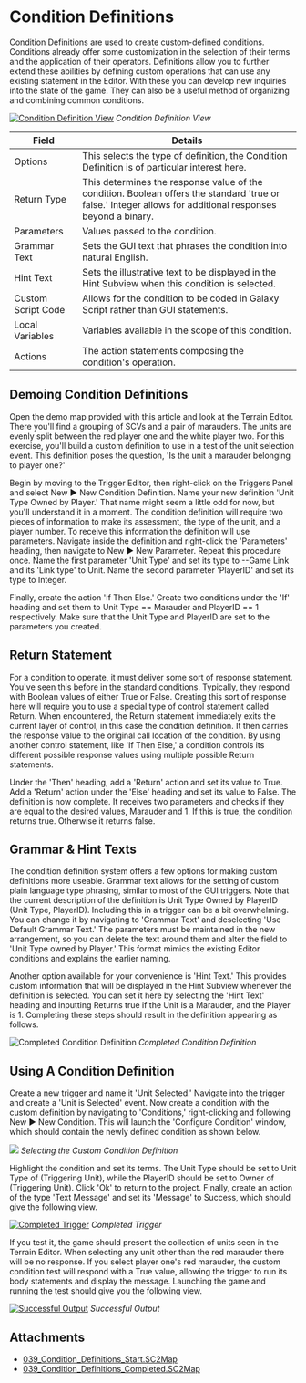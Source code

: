 # Condition Definitions

Condition Definitions are used to create custom-defined conditions. Conditions already offer some customization in the selection of their terms and the application of their operators. Definitions allow you to further extend these abilities by defining custom operations that can use any existing statement in the Editor. With these you can develop new inquiries into the state of the game. They can also be a useful method of organizing and combining common conditions.

[![Condition Definition View](./resources/039_Condition_Definitions1.png)](./resources/039_Condition_Definitions1.png)
*Condition Definition View*

| Field              | Details                                                                                                                                                    |
| ------------------ | ---------------------------------------------------------------------------------------------------------------------------------------------------------- |
| Options            | This selects the type of definition, the Condition Definition is of particular interest here.                                                              |
| Return Type        | This determines the response value of the condition. Boolean offers the standard 'true or false.' Integer allows for additional responses beyond a binary. |
| Parameters         | Values passed to the condition.                                                                                                                            |
| Grammar Text       | Sets the GUI text that phrases the condition into natural English.                                                                                         |
| Hint Text          | Sets the illustrative text to be displayed in the Hint Subview when this condition is selected.                                                            |
| Custom Script Code | Allows for the condition to be coded in Galaxy Script rather than GUI statements.                                                                          |
| Local Variables    | Variables available in the scope of this condition.                                                                                                        |
| Actions            | The action statements composing the condition's operation.                                                                                                 |

## Demoing Condition Definitions

Open the demo map provided with this article and look at the Terrain Editor. There you'll find a grouping of SCVs and a pair of marauders. The units are evenly split between the red player one and the white player two. For this exercise, you'll build a custom definition to use in a test of the unit selection event. This definition poses the question, 'Is the unit a marauder belonging to player one?'

Begin by moving to the Trigger Editor, then right-click on the Triggers Panel and select New ▶︎ New Condition Definition. Name your new definition 'Unit Type Owned by Player.' That name might seem a little odd for now, but you'll understand it in a moment. The condition definition will require two pieces of information to make its assessment, the type of the unit, and a player number. To receive this information the definition will use parameters. Navigate inside the definition and right-click the 'Parameters' heading, then navigate to New ▶︎ New Parameter. Repeat this procedure once. Name the first parameter 'Unit Type' and set its type to --Game Link and its 'Link type' to Unit. Name the second parameter 'PlayerID' and set its type to Integer.

Finally, create the action 'If Then Else.' Create two conditions under the 'If' heading and set them to Unit Type == Marauder and PlayerID == 1 respectively. Make sure that the Unit Type and PlayerID are set to the parameters you created.

## Return Statement

For a condition to operate, it must deliver some sort of response statement. You've seen this before in the standard conditions. Typically, they respond with Boolean values of either True or False. Creating this sort of response here will require you to use a special type of control statement called Return. When encountered, the Return statement immediately exits the current layer of control, in this case the condition definition. It then carries the response value to the original call location of the condition. By using another control statement, like 'If Then Else,' a condition controls its different possible response values using multiple possible Return statements.

Under the 'Then' heading, add a 'Return' action and set its value to True. Add a 'Return' action under the 'Else' heading and set its value to False. The definition is now complete. It receives two parameters and checks if they are equal to the desired values, Marauder and 1. If this is true, the condition returns true. Otherwise it returns false.

## Grammar & Hint Texts

The condition definition system offers a few options for making custom definitions more useable. Grammar text allows for the setting of custom plain language type phrasing, similar to most of the GUI triggers. Note that the current description of the definition is Unit Type Owned by PlayerID (Unit Type, PlayerID). Including this in a trigger can be a bit overwhelming. You can change it by navigating to 'Grammar Text' and deselecting 'Use Default Grammar Text.' The parameters must be maintained in the new arrangement, so you can delete the text around them and alter the field to 'Unit Type owned by Player.' This format mimics the existing Editor conditions and explains the earlier naming.

Another option available for your convenience is 'Hint Text.' This provides custom information that will be displayed in the Hint Subview whenever the definition is selected. You can set it here by selecting the 'Hint Text' heading and inputting Returns true if the Unit is a Marauder, and the Player is 1. Completing these steps should result in the definition appearing as follows.

![Completed Condition Definition](./resources/039_Condition_Definitions2.png)
*Completed Condition Definition*

## Using A Condition Definition

Create a new trigger and name it 'Unit Selected.' Navigate into the trigger and create a 'Unit is Selected' event. Now create a condition with the custom definition by navigating to 'Conditions,' right-clicking and following New ▶︎ New Condition. This will launch the 'Configure Condition' window, which should contain the newly defined condition as shown below.

![](./resources/039_Condition_Definitions3.png)
*Selecting the Custom Condition Definition*

Highlight the condition and set its terms. The Unit Type should be set to Unit Type of (Triggering Unit), while the PlayerID should be set to Owner of (Triggering Unit). Click 'Ok' to return to the project. Finally, create an action of the type 'Text Message' and set its 'Message' to Success, which should give the following view.

[![Completed Trigger](./resources/039_Condition_Definitions4.png)](./resources/039_Condition_Definitions4.png)
*Completed Trigger*

If you test it, the game should present the collection of units seen in the Terrain Editor. When selecting any unit other than the red marauder there will be no response. If you select player one's red marauder, the custom condition test will respond with a True value, allowing the trigger to run its body statements and display the message. Launching the game and running the test should give you the following view.

[![Successful Output](./resources/039_Condition_Definitions5.png)](./resources/039_Condition_Definitions5.png)
*Successful Output*

## Attachments

 * [039_Condition_Definitions_Start.SC2Map](./maps/039_Condition_Definitions_Start.SC2Map)
 * [039_Condition_Definitions_Completed.SC2Map](./maps/039_Condition_Definitions_Completed.SC2Map)

